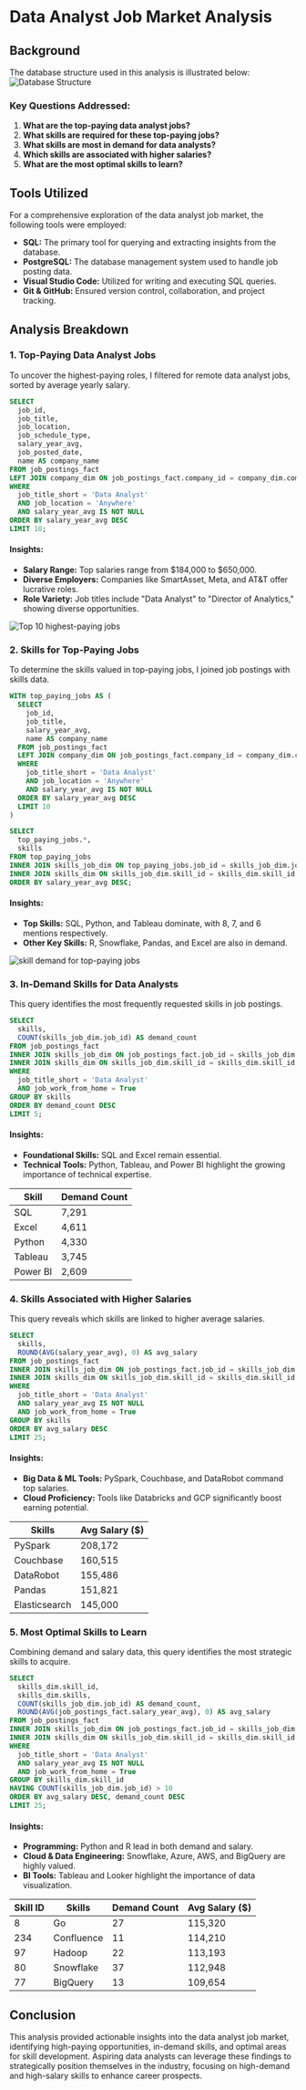 # Data Analyst Job Market Analysis

## Background
The database structure used in this analysis is illustrated below: 
![Database Structure](/assets/3_Database_Structure.png)


### Key Questions Addressed:

1. **What are the top-paying data analyst jobs?**
2. **What skills are required for these top-paying jobs?**
3. **What skills are most in demand for data analysts?**
4. **Which skills are associated with higher salaries?**
5. **What are the most optimal skills to learn?**

## Tools Utilized

For a comprehensive exploration of the data analyst job market, the following tools were employed:

- **SQL:** The primary tool for querying and extracting insights from the database.
- **PostgreSQL:** The database management system used to handle job posting data.
- **Visual Studio Code:** Utilized for writing and executing SQL queries.
- **Git & GitHub:** Ensured version control, collaboration, and project tracking.

## Analysis Breakdown

### 1. Top-Paying Data Analyst Jobs
To uncover the highest-paying roles, I filtered for remote data analyst jobs, sorted by average yearly salary.

```sql
SELECT
  job_id,
  job_title,
  job_location,
  job_schedule_type,
  salary_year_avg,
  job_posted_date,
  name AS company_name
FROM job_postings_fact
LEFT JOIN company_dim ON job_postings_fact.company_id = company_dim.company_id
WHERE
  job_title_short = 'Data Analyst'
  AND job_location = 'Anywhere'
  AND salary_year_avg IS NOT NULL
ORDER BY salary_year_avg DESC
LIMIT 10;
```

#### Insights:
- **Salary Range:** Top salaries range from $184,000 to $650,000.
- **Diverse Employers:** Companies like SmartAsset, Meta, and AT&T offer lucrative roles.
- **Role Variety:** Job titles include "Data Analyst" to "Director of Analytics," showing diverse opportunities.

![Top 10 highest-paying jobs](assets/1_top_paying_roles.png)


### 2. Skills for Top-Paying Jobs
To determine the skills valued in top-paying jobs, I joined job postings with skills data.

```sql
WITH top_paying_jobs AS (
  SELECT
    job_id,
    job_title,
    salary_year_avg,
    name AS company_name
  FROM job_postings_fact
  LEFT JOIN company_dim ON job_postings_fact.company_id = company_dim.company_id
  WHERE
    job_title_short = 'Data Analyst'
    AND job_location = 'Anywhere'
    AND salary_year_avg IS NOT NULL
  ORDER BY salary_year_avg DESC
  LIMIT 10
)

SELECT
  top_paying_jobs.*,
  skills
FROM top_paying_jobs
INNER JOIN skills_job_dim ON top_paying_jobs.job_id = skills_job_dim.job_id
INNER JOIN skills_dim ON skills_job_dim.skill_id = skills_dim.skill_id
ORDER BY salary_year_avg DESC;
```

#### Insights:
- **Top Skills:** SQL, Python, and Tableau dominate, with 8, 7, and 6 mentions respectively.
- **Other Key Skills:** R, Snowflake, Pandas, and Excel are also in demand.

![skill demand for top-paying jobs](assets/2_top_paying_roles_skills.png)


### 3. In-Demand Skills for Data Analysts
This query identifies the most frequently requested skills in job postings.

```sql
SELECT
  skills,
  COUNT(skills_job_dim.job_id) AS demand_count
FROM job_postings_fact
INNER JOIN skills_job_dim ON job_postings_fact.job_id = skills_job_dim.job_id
INNER JOIN skills_dim ON skills_job_dim.skill_id = skills_dim.skill_id
WHERE
  job_title_short = 'Data Analyst'
  AND job_work_from_home = True
GROUP BY skills
ORDER BY demand_count DESC
LIMIT 5;
```

#### Insights:
- **Foundational Skills:** SQL and Excel remain essential.
- **Technical Tools:** Python, Tableau, and Power BI highlight the growing importance of technical expertise.

| Skill   | Demand Count |
|---------|--------------|
| SQL     | 7,291        |
| Excel   | 4,611        |
| Python  | 4,330        |
| Tableau | 3,745        |
| Power BI| 2,609        |

### 4. Skills Associated with Higher Salaries
This query reveals which skills are linked to higher average salaries.

```sql
SELECT
  skills,
  ROUND(AVG(salary_year_avg), 0) AS avg_salary
FROM job_postings_fact
INNER JOIN skills_job_dim ON job_postings_fact.job_id = skills_job_dim.job_id
INNER JOIN skills_dim ON skills_job_dim.skill_id = skills_dim.skill_id
WHERE
  job_title_short = 'Data Analyst'
  AND salary_year_avg IS NOT NULL
  AND job_work_from_home = True
GROUP BY skills
ORDER BY avg_salary DESC
LIMIT 25;
```

#### Insights:
- **Big Data & ML Tools:** PySpark, Couchbase, and DataRobot command top salaries.
- **Cloud Proficiency:** Tools like Databricks and GCP significantly boost earning potential.

| Skills        | Avg Salary ($) |
|---------------|----------------|
| PySpark       | 208,172        |
| Couchbase     | 160,515        |
| DataRobot     | 155,486        |
| Pandas        | 151,821        |
| Elasticsearch | 145,000        |

### 5. Most Optimal Skills to Learn
Combining demand and salary data, this query identifies the most strategic skills to acquire.

```sql
SELECT
  skills_dim.skill_id,
  skills_dim.skills,
  COUNT(skills_job_dim.job_id) AS demand_count,
  ROUND(AVG(job_postings_fact.salary_year_avg), 0) AS avg_salary
FROM job_postings_fact
INNER JOIN skills_job_dim ON job_postings_fact.job_id = skills_job_dim.job_id
INNER JOIN skills_dim ON skills_job_dim.skill_id = skills_dim.skill_id
WHERE
  job_title_short = 'Data Analyst'
  AND salary_year_avg IS NOT NULL
  AND job_work_from_home = True
GROUP BY skills_dim.skill_id
HAVING COUNT(skills_job_dim.job_id) > 10
ORDER BY avg_salary DESC, demand_count DESC
LIMIT 25;
```

#### Insights:
- **Programming:** Python and R lead in both demand and salary.
- **Cloud & Data Engineering:** Snowflake, Azure, AWS, and BigQuery are highly valued.
- **BI Tools:** Tableau and Looker highlight the importance of data visualization.

| Skill ID | Skills      | Demand Count | Avg Salary ($) |
|----------|-------------|--------------|----------------|
| 8        | Go          | 27           | 115,320        |
| 234      | Confluence  | 11           | 114,210        |
| 97       | Hadoop      | 22           | 113,193        |
| 80       | Snowflake   | 37           | 112,948        |
| 77       | BigQuery    | 13           | 109,654        |

## Conclusion

This analysis provided actionable insights into the data analyst job market, identifying high-paying opportunities, in-demand skills, and optimal areas for skill development. Aspiring data analysts can leverage these findings to strategically position themselves in the industry, focusing on high-demand and high-salary skills to enhance career prospects.

